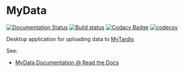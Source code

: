 MyData
======

[![Documentation Status](https://readthedocs.org/projects/mydata/badge/?version=latest)](http://mydata.readthedocs.io/en/latest/?badge=latest) [![Build status](https://ci.appveyor.com/api/projects/status/77diuk15fqp057aj?svg=true)](https://ci.appveyor.com/project/wettenhj/mydata) [![Codacy Badge](https://api.codacy.com/project/badge/Grade/32bb04ac9c794d61be0e07bc01110aa6)](https://www.codacy.com/app/james-wettenhall/mydata?utm\_source=github.com&amp;utm\_medium=referral&amp;utm\_content=mytardis/mydata&amp;utm\_campaign=Badge\_Grade) [![codecov](https://codecov.io/gh/mytardis/mydata/branch/develop/graph/badge.svg)](https://codecov.io/gh/mytardis/mydata/commits)

Desktop application for uploading data to [MyTardis](http://www.mytardis.org/)

See: 
* [MyData Documentation @ Read the Docs](http://mydata.readthedocs.org/en/latest/)
